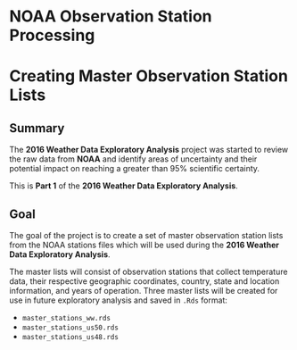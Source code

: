 # NOAA Observation Station Processing
# Creating Master Observation Station Lists

## Summary

The **2016 Weather Data Exploratory Analysis** project was started to review the raw data from **NOAA** and identify areas of uncertainty and their potential impact on reaching a greater than 95% scientific certainty.

This is **Part 1** of the **2016 Weather Data Exploratory Analysis**.

## Goal

The goal of the project is to create a set of master observation station lists from the NOAA stations files which will be used during the **2016 Weather Data Exploratory Analysis**.

The master lists will consist of observation stations that collect temperature data, their respective geographic coordinates, country, state and location information, and years of operation. Three master lists will be created for use in future exploratory analysis and saved in `.Rds` format:

+ `master_stations_ww.rds`
+ `master_stations_us50.rds`
+ `master_stations_us48.rds`